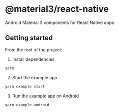 # @material3/react-native

Android Material 3 components for React Native apps

## Getting started

From the root of the project:

1. Install dependencies

```sh
yarn
```

2. Start the example app

```sh
yarn example start
```

3. Run the example app on Android

```sh
yarn example android
```
